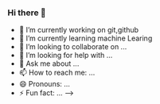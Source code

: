 ### Hi there 👋

- 🔭 I’m currently working on git,github
- 🌱 I’m currently learning machine Learing
- 👯 I’m looking to collaborate on ...
- 🤔 I’m looking for help with ...
- 💬 Ask me about ...
- 📫 How to reach me: ...
- 😄 Pronouns: ...
- ⚡ Fun fact: ...
-->
